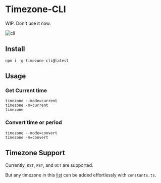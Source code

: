 # Timezone-CLI

WIP. Don't use it now.

![cli](https://user-images.githubusercontent.com/61503739/154101165-d9b1dd1a-8a7d-49b1-80a9-7409279b95fc.gif)

## Install

```shell
npm i -g timezone-cli@latest
```

## Usage

### Get Current time

```shell
timezone --mode=current
timezone -m=current
timezone
```

### Convert time or period

```shell
timezone --mode=convert
timezone -m=convert
```

## Timezone Support

Currently, `KST`, `PST`, and `UCT` are supported.

But any timezone in this [list](https://en.wikipedia.org/wiki/List_of_tz_database_time_zones) can be added effortlessly with `constants.ts`.

